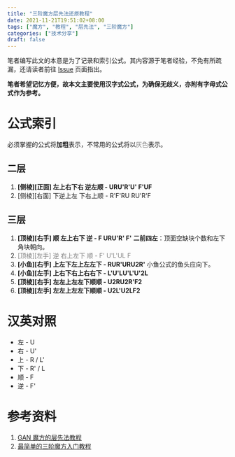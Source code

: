 ```yaml
---
title: "三阶魔方层先法还原教程"
date: 2021-11-21T19:51:02+08:00
tags: ["魔方", "教程", "层先法", "三阶魔方"]
categories: ["技术分享"]
draft: false
---
```


笔者编写此文的本意是为了记录和索引公式。其内容源于笔者经验，不免有所疏漏，还请读者前往 [Issue](https://github.com/xqm32/xqm32.github.io/issues/new) 页面指出。

**笔者希望记忆方便，故本文主要使用汉字式公式，为确保无歧义，亦附有字母式公式作为参考。**

# 公式索引

必须掌握的公式将**加粗**表示，不常用的公式将以<font color=gray>灰色</font>表示。

## 二层

1. **[侧棱][正面] 左上右下右 逆左顺 - URU'R'U' F'UF**
2. [侧棱][右面] 下逆上左 下右上顺 - R'F'RU RU'R'F

## 三层

1. **[顶棱][右手] 顺 左上右下 逆 - F URU'R' F'**
   **二前四左**：顶面空缺块个数和左下角块朝向。
2. <font color=gray>[顶棱][左手] 逆 右上左下 顺 - F' U'L'UL F</font>
3. **[小鱼][右手] 上左下左上左左下 - RUR'URU2R'**
   小鱼公式的鱼头应向下。
4. **[小鱼][左手] 上右下右上右右下 - L'U'LU'L'U'2L**
5. **[顶棱][右手] 左左上左左下顺顺 - U2RU2R'F2**
6. **[顶棱][左手] 左左上左左下顺顺 - U2L'U2LF2**

# 汉英对照

- 左 - U
- 右 - U'
- 上 - R / L'
- 下 - R' / L
- 顺 - F
- 逆 - F'

# 参考资料

1. [GAN 魔方的层先法教程](https://www.gancube.com/zh/layer-by-layer-guide-of-gancube)
2. [最简单的三阶魔方入门教程](https://zhuanlan.zhihu.com/p/42183224)
